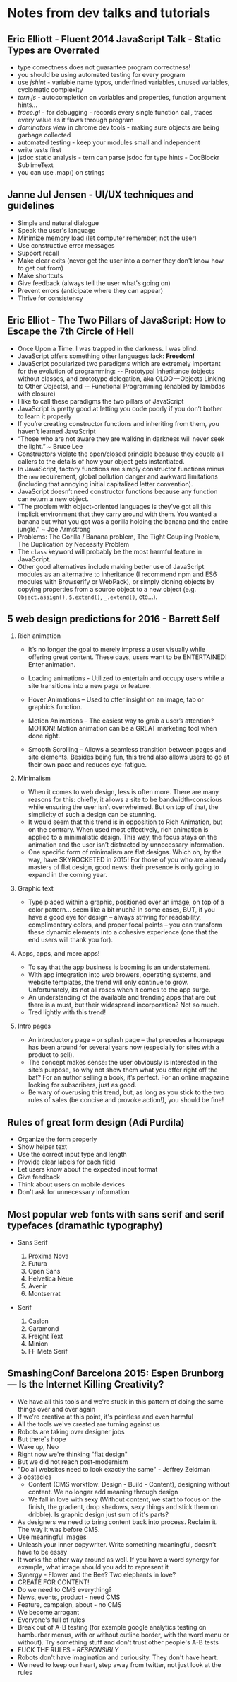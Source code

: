 # Notes from dev talks and tutorials


## Eric Elliott -  Fluent 2014 JavaScript Talk - Static Types are Overrated

- type correctness does not guarantee program correctness!
- you should be using automated testing for every program
- use *jshint* - variable name typos, underfined variables, unused variables, cyclomatic complexity
- *tern.js* - autocompletion on variables and properties, function argument hints...
- *trace.gl* - for debugging - records every single function call, traces every value as it flows through program
- *dominators view* in chrome dev tools - making sure objects are being garbage collected
- automated testing - keep your modules small and independent
- write tests first
- jsdoc static analysis - tern can parse jsdoc for type hints - DocBlockr SublimeText
- you can use .map() on strings


## Janne Jul Jensen - UI/UX techniques and guidelines

- Simple and natural dialogue
- Speak the user's language
- Minimize memory load (let computer remember, not the user)
- Use constructive error messages
- Support recall
- Make clear exits (never get the user into a corner they don't know how to get out from)
- Make shortcuts
- Give feedback (always tell the user what's going on)
- Prevent errors (anticipate where they can appear)
- Thrive for consistency


## Eric Elliot - The Two Pillars of JavaScript: How to Escape the 7th Circle of Hell

- Once Upon a Time. I was trapped in the darkness. I was blind.
- JavaScript offers something other languages lack: **Freedom!**
- JavaScript popularized two paradigms which are extremely important for the evolution of programming:
	-- Prototypal Inheritance (objects without classes, and prototype delegation, aka OLOO — Objects Linking to Other Objects), and
	-- Functional Programming (enabled by lambdas with closure)
- I like to call these paradigms the two pillars of JavaScript
- JavaScript is pretty good at letting you code poorly if you don’t bother to learn it properly
- If you’re creating constructor functions and inheriting from them, you haven’t learned JavaScript
- “Those who are not aware they are walking in darkness will never seek the light.” ~ Bruce Lee
- Constructors violate the open/closed principle because they couple all callers to the details of how your object gets instantiated.
- In JavaScript, factory functions are simply constructor functions minus the `new` requirement, global pollution danger and awkward limitations (including that annoying initial capitalized letter convention).
- JavaScript doesn’t need constructor functions because any function can return a new object.
- “The problem with object-oriented languages is they’ve got all this implicit environment that they carry around with them. You wanted a banana but what you got was a gorilla holding the banana and the entire jungle.” ~ Joe Armstrong
- Problems: The Gorilla / Banana problem, The Tight Coupling Problem, The Duplication by Necessity Problem
- The `class` keyword will probably be the most harmful feature in JavaScript.
- Other good alternatives include making better use of JavaScript modules as an alternative to inheritance (I recommend npm and ES6 modules with Browserify or WebPack), or simply cloning objects by copying properties from a source object to a new object (e.g. `Object.assign()`, `$.extend()`, `_.extend()`, etc…).


## 5 web design predictions for 2016 - Barrett Self

1. Rich animation
	- It’s no longer the goal to merely impress a user visually while offering great content. These days, users want to be ENTERTAINED! Enter animation.

	- Loading animations - Utilized to entertain and occupy users while a site transitions into a new page or feature.
	- Hover Animations – Used to offer insight on an image, tab or graphic’s function.
	- Motion Animations – The easiest way to grab a user’s attention? MOTION! Motion animation can be a GREAT marketing tool when done right.
	- Smooth Scrolling – Allows a seamless transition between pages and site elements. Besides being fun, this trend also allows users to go at their own pace and reduces eye-fatigue.

2. Minimalism
	- When it comes to web design, less is often more. There are many reasons for this: chiefly, it allows a site to be bandwidth-conscious while ensuring the user isn’t overwhelmed. But on top of that, the simplicity of such a design can be stunning.
	- It would seem that this trend is in opposition to Rich Animation, but on the contrary. When used most effectively, rich animation is applied to a minimalistic design. This way, the focus stays on the animation and the user isn’t distracted by unnecessary information.
	- One specific form of minimalism are flat designs. Which oh, by the way, have SKYROCKETED in 2015! For those of you who are already masters of flat design, good news: their presence is only going to expand in the coming year.

3. Graphic text
	- Type placed within a graphic, positioned over an image, on top of a color pattern… seem like a bit much? In some cases, BUT, if you have a good eye for design – always striving for readability, complimentary colors, and proper focal points – you can transform these dynamic elements into a cohesive experience (one that the end users will thank you for).

4. Apps, apps, and more apps!
	- To say that the app business is booming is an understatement.
	- With app integration into web browers, operating systems, and website templates, the trend will only continue to grow. Unfortunately, its not all roses when it comes to the app surge.
	- An understanding of the available and trending apps that are out there is a must, but their widespread incorporation? Not so much.
	- Tred lightly with this trend!

5. Intro pages
	- An introductory page – or splash page – that precedes a homepage has been around for several years now (especially for sites with a product to sell).
	- The concept makes sense: the user obviously is interested in the site’s purpose, so why not show them what you offer right off the bat? For an author selling a book, it’s perfect. For an online magazine looking for subscribers, just as good.
	- Be wary of overusing this trend, but, as long as you stick to the two rules of sales (be concise and provoke action!), you should be fine!


## Rules of great form design (Adi Purdila)

- Organize the form properly
- Show helper text
- Use the correct input type and length
- Provide clear labels for each field
- Let users know about the expected input format
- Give feedback
- Think about users on mobile devices
- Don't ask for unnecessary information

## Most popular web fonts with sans serif and serif typefaces (dramathic typography)

- Sans Serif
	1. Proxima Nova
	2. Futura
	3. Open Sans
	4. Helvetica Neue
	5. Avenir
	6. Montserrat

- Serif
	1. Caslon
	2. Garamond
	3. Freight Text
	4. Minion
	5. FF Meta Serif


## SmashingConf Barcelona 2015: Espen Brunborg — Is the Internet Killing Creativity?

 - We have all this tools and we're stuck in this pattern of doing the same things over and over again
 - If we're creative at this point, it's pointless and even harmful
 - All the tools we've created are turning against us
 - Robots are taking over designer jobs
 - But there's hope
 - Wake up, Neo
 - Right now we're thinking "flat design"
 - But we did not reach post-modernism
 - "Do all websites need to look exactly the same" - Jeffrey Zeldman
 - 3 obstacles
 	- Content (CMS workflow: Design - Build - Content), designing without content. We no longer add meaning through design
	- We fall in love with sexy (Without content, we start to focus on the finish, the gradient, drop shadows, sexy things and stick them on dribble). Is graphic design just sum of it's parts?
 - As designers we need to bring content back into process. Reclaim it. The way it was before CMS.
 - Use meaningful images
 - Unleash your inner copywriter. Write something meaningful, doesn't have to be essay
 - It works the other way around as well. If you have a word synergy for example, what image should you add to represent it
 - Synergy - Flower and the Bee? Two elephants in love?
 - CREATE FOR CONTENT!
 - Do we need to CMS everything?
 - News, events, product - need CMS
 - Feature, campaign, about - no CMS
 - We become arrogant
 - Everyone's full of rules
 - Break out of A-B testing (for example google analytics testing on hamburber menus, with or without outline border, with the word menu or without). Try something stuff and don't trust other people's A-B tests
 - FUCK THE RULES - *RESPONSIBLY*
 - Robots don't have imagination and curiousity. They don't have heart.
 - We need to keep our heart, step away from twitter, not just look at the rules
